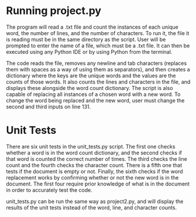 # Running project.py

The program will read a .txt file and count the instances of each unique word, the number of lines, and the number of characters. To run it, the file it is reading must be in the same directory as the script. User will be prompted to enter the name of a file, which must be a .txt file. It can then be executed using any Python IDE or by using Python from the terminal.  

The code reads the file, removes any newline and tab characters (replaces them with spaces as a way of using them as separators), and then creates a dictionary where the keys are the unique words and the values are the counts of those words. It also counts the lines and characters in the file, and displays these alongside the word count dictionary. The script is also capable of replacing all instances of a chosen word with a new word. To change the word being replaced and the new word, user must change the second and third inputs on line 131.

# Unit Tests

There are six unit tests in the unit_tests.py script. The first one checks whether a word is in the word count dictionary, and the second checks if that word is counted the correct number of times. The third checks the line count and the fourth checks the character count. There is a fifth one that tests if the document is empty or not. Finally, the sixth checks if the word replacement works by confirming whether or not the new word is in the document. The first four require prior knowledge of what is in the document in order to accurately test the code. 

unit_tests.py can be run the same way as project2.py, and will display the results of the unit tests instead of the word, line, and character counts. 
